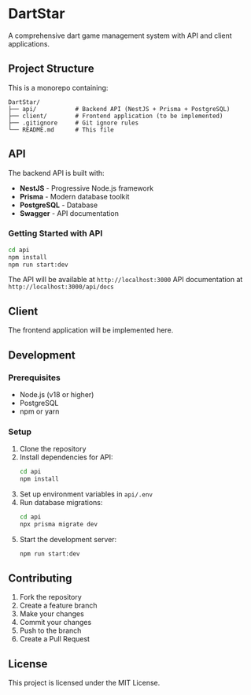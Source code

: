 # DartStar

A comprehensive dart game management system with API and client applications.

## Project Structure

This is a monorepo containing:

```
DartStar/
├── api/           # Backend API (NestJS + Prisma + PostgreSQL)
├── client/        # Frontend application (to be implemented)
├── .gitignore     # Git ignore rules
└── README.md      # This file
```

## API

The backend API is built with:
- **NestJS** - Progressive Node.js framework
- **Prisma** - Modern database toolkit
- **PostgreSQL** - Database
- **Swagger** - API documentation

### Getting Started with API

```bash
cd api
npm install
npm run start:dev
```

The API will be available at `http://localhost:3000`
API documentation at `http://localhost:3000/api/docs`

## Client

The frontend application will be implemented here.

## Development

### Prerequisites

- Node.js (v18 or higher)
- PostgreSQL
- npm or yarn

### Setup

1. Clone the repository
2. Install dependencies for API:
   ```bash
   cd api
   npm install
   ```
3. Set up environment variables in `api/.env`
4. Run database migrations:
   ```bash
   cd api
   npx prisma migrate dev
   ```
5. Start the development server:
   ```bash
   npm run start:dev
   ```

## Contributing

1. Fork the repository
2. Create a feature branch
3. Make your changes
4. Commit your changes
5. Push to the branch
6. Create a Pull Request

## License

This project is licensed under the MIT License.
